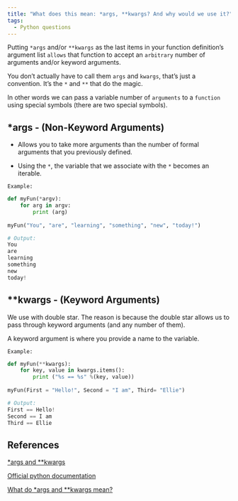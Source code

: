 ```yaml
---
title: "What does this mean: *args, **kwargs? And why would we use it?"
tags:
  - Python questions
---
```


Putting `*args` and/or `**kwargs` as the last items in your function definition’s argument list `allows` that function to accept an `arbitrary` number of arguments and/or keyword arguments.

You don’t actually have to call them `args` and `kwargs`, that’s just a convention. It’s the `*` and `**` that do the magic.

In other words we can pass a variable number of `arguments` to a `function` using special symbols (there are two special symbols).

## *args - (Non-Keyword Arguments)

* Allows you to take  more arguments than the number of formal arguments that you previously defined.

* Using the `*`, the variable that we associate with the `*` becomes an iterable.

`Example:`

```python
def myFun(*argv):
    for arg in argv:
        print (arg)
   
myFun("You", "are", "learning", "something", "new", "today!")

# Output:
You
are
learning
something
new
today!
```

## **kwargs - (Keyword Arguments)

We use with double star. The reason is because the double star allows us to pass through keyword arguments (and any number of them).

A keyword argument is where you provide a name to the variable.

`Example:`

```python
def myFun(**kwargs):
    for key, value in kwargs.items():
        print ("%s == %s" %(key, value))
 
myFun(First = "Hello!", Second = "I am", Third= "Ellie")  

# Output:
First == Hello!
Second == I am
Third == Ellie
```

## References

[*args and **kwargs](https://www.geeksforgeeks.org/args-kwargs-python/)

[Official python documentation](https://docs.python.org/2/tutorial/controlflow.html#more-on-defining-functions)

[What do *args and **kwargs mean?](https://stackoverflow.com/questions/287085/what-do-args-and-kwargs-mean)
